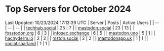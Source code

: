 # Top Servers for October 2024
Last Updated: 10/23/2024 17:13:39 UTC
| Server | Posts | Active Users |
| -- | -- | -- |
| [techhub.social](https://techhub.social/tags/PowerShell) | 25 | 7 |
| [mastodon.social](https://mastodon.social/tags/PowerShell) | 23 | 13 |
| [fosstodon.org](https://fosstodon.org/tags/PowerShell) | 6 | 3 |
| [infosec.exchange](https://infosec.exchange/tags/PowerShell) | 6 | 5 |
| [mastodon.uno](https://mastodon.uno/tags/PowerShell) | 5 | 1 |
| [hachyderm.io](https://hachyderm.io/tags/PowerShell) | 2 | 2 |
| [mstdn.social](https://mstdn.social/tags/PowerShell) | 2 | 2 |
| [mastodonapp.uk](https://mastodonapp.uk/tags/PowerShell) | 1 | 1 |
| [social.saarland](https://social.saarland/tags/PowerShell) | 1 | 1 |
